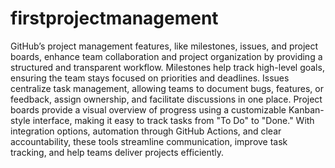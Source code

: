 # firstprojectmanagement
GitHub’s project management features, like milestones, issues, and project boards, enhance team collaboration and project organization by providing a structured and transparent workflow. Milestones help track high-level goals, ensuring the team stays focused on priorities and deadlines. Issues centralize task management, allowing teams to document bugs, features, or feedback, assign ownership, and facilitate discussions in one place. Project boards provide a visual overview of progress using a customizable Kanban-style interface, making it easy to track tasks from "To Do" to "Done." With integration options, automation through GitHub Actions, and clear accountability, these tools streamline communication, improve task tracking, and help teams deliver projects efficiently.
